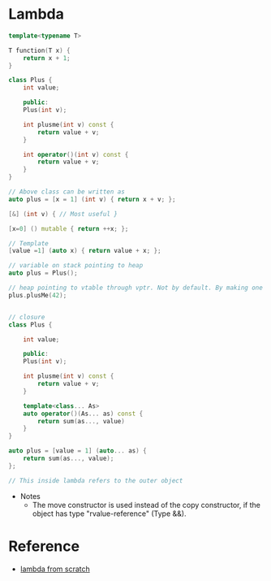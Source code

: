 # Lambda

```c++
template<typename T>

T function(T x) {
    return x + 1;
}

class Plus {
    int value;

    public: 
    Plus(int v);

    int plusme(int v) const {
        return value + v;
    }

    int operator()(int v) const {
        return value + v;
    }
}

// Above class can be written as
auto plus = [x = 1] (int v) { return x + v; };

[&] (int v) { // Most useful }

[x=0] () mutable { return ++x; };

// Template
[value =1] (auto x) { return value + x; };

// variable on stack pointing to heap
auto plus = Plus();

// heap pointing to vtable through vptr. Not by default. By making one or methods virtual.
plus.plusMe(42);


// closure 
class Plus {

    int value;

    public: 
    Plus(int v);

    int plusme(int v) const {
        return value + v;
    }

    template<class... As>
    auto operator()(As... as) const {
        return sum(as..., value)
    }
}

auto plus = [value = 1] (auto... as) {
    return sum(as..., value);
};

// This inside lambda refers to the outer object
```


- Notes
    - The move constructor is used instead of the copy constructor, if the object has type "rvalue-reference" (Type &&).

# Reference
- [lambda from scratch](https://www.youtube.com/watch?v=3jCOwajNch0)
 

